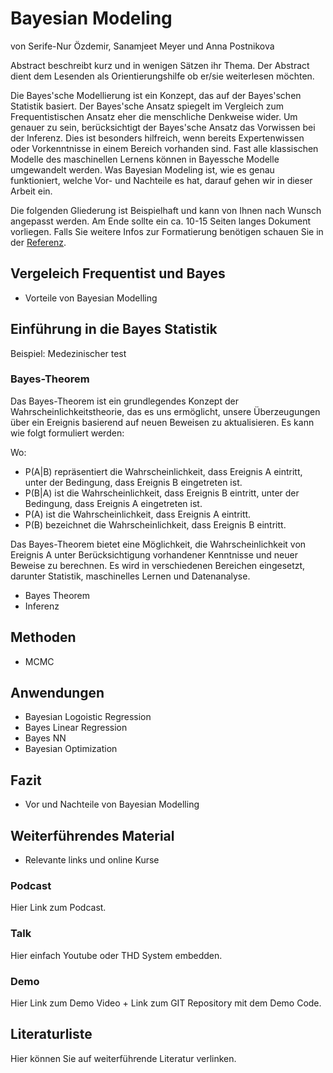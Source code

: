 # Bayesian Modeling
von Serife-Nur Özdemir, Sanamjeet Meyer und Anna Postnikova

Abstract beschreibt kurz und in wenigen Sätzen ihr Thema. Der Abstract dient dem Lesenden als Orientierungshilfe ob er/sie weiterlesen möchten.

Die Bayes'sche Modellierung ist ein Konzept, das auf der Bayes'schen Statistik basiert. Der Bayes'sche Ansatz spiegelt im Vergleich zum Frequentistischen Ansatz eher die menschliche Denkweise wider. Um genauer zu sein, berücksichtigt der Bayes'sche Ansatz das Vorwissen bei der Inferenz. Dies ist besonders hilfreich, wenn bereits Expertenwissen oder Vorkenntnisse in einem Bereich vorhanden sind. Fast alle klassischen Modelle des maschinellen Lernens können in Bayessche Modelle umgewandelt werden. Was Bayesian Modeling ist, wie es genau funktioniert, welche Vor- und Nachteile es hat, darauf gehen wir in dieser Arbeit ein.

Die folgenden Gliederung ist Beispielhaft und kann von Ihnen nach Wunsch angepasst werden. Am Ende sollte ein ca. 10-15 Seiten langes Dokument vorliegen. Falls Sie weitere Infos zur Formatierung benötigen schauen Sie in der [Referenz](https://squidfunk.github.io/mkdocs-material/reference/).
## Vergeleich Frequentist und Bayes
- Vorteile von Bayesian Modelling
## Einführung in die Bayes Statistik
Beispiel: Medezinischer test

### Bayes-Theorem

Das Bayes-Theorem ist ein grundlegendes Konzept der Wahrscheinlichkeitstheorie, das es uns ermöglicht, unsere Überzeugungen über ein Ereignis basierend auf neuen Beweisen zu aktualisieren. Es kann wie folgt formuliert werden:


Wo:
- P(A|B) repräsentiert die Wahrscheinlichkeit, dass Ereignis A eintritt, unter der Bedingung, dass Ereignis B eingetreten ist.
- P(B|A) ist die Wahrscheinlichkeit, dass Ereignis B eintritt, unter der Bedingung, dass Ereignis A eingetreten ist.
- P(A) ist die Wahrscheinlichkeit, dass Ereignis A eintritt.
- P(B) bezeichnet die Wahrscheinlichkeit, dass Ereignis B eintritt.

Das Bayes-Theorem bietet eine Möglichkeit, die Wahrscheinlichkeit von Ereignis A unter Berücksichtigung vorhandener Kenntnisse und neuer Beweise zu berechnen. Es wird in verschiedenen Bereichen eingesetzt, darunter Statistik, maschinelles Lernen und Datenanalyse.



- Bayes Theorem
- Inferenz
## Methoden
- MCMC
## Anwendungen
- Bayesian Logoistic Regression
- Bayes Linear Regression
- Bayes NN
- Bayesian Optimization
## Fazit
- Vor und Nachteile von Bayesian Modelling
## Weiterführendes Material
- Relevante links und online Kurse
### Podcast
Hier Link zum Podcast.

### Talk
Hier einfach Youtube oder THD System embedden.

### Demo
Hier Link zum Demo Video + Link zum GIT Repository mit dem Demo Code.


## Literaturliste
Hier können Sie auf weiterführende Literatur verlinken. 

